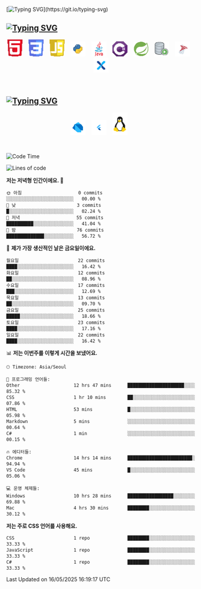 <!--타이틀-->
[![Typing SVG](https://readme-typing-svg.demolab.com?font=Doto&pause=1000&color=FFFFFF&width=435&lines=Happy+Coding!)](https://git.io/typing-svg)

<!--💡 Tech Stack & Experience-->
## [![Typing SVG](https://readme-typing-svg.demolab.com?font=Doto&pause=1000&color=FFFFFF&repeat=false&width=435&lines=%F0%9F%92%A1+Tech+Stack+%26+Experience)](https://git.io/typing-svg)

<p align="center">
  <img src="https://raw.githubusercontent.com/BinHyun/BinHyun/main/assets/icons/HTML_icon.png" width="40" title="HTML" />
  &nbsp;&nbsp;
  <img src="https://raw.githubusercontent.com/BinHyun/BinHyun/main/assets/icons/CSS_icon.png" width="40" title="CSS" />
  &nbsp;&nbsp;
  <img src="https://raw.githubusercontent.com/BinHyun/BinHyun/main/assets/icons/JS_icon.png" width="40" title="JavaScript" />
  &nbsp;&nbsp;
  <img src="https://raw.githubusercontent.com/BinHyun/BinHyun/main/assets/icons/PYTHON_icon.png" width="40" title="Python" />
  &nbsp;&nbsp;
  <img src="https://raw.githubusercontent.com/BinHyun/BinHyun/main/assets/icons/JAVA_icon.png" width="40" title="Java" />
  &nbsp;&nbsp;
  <img src="https://raw.githubusercontent.com/BinHyun/BinHyun/main/assets/icons/C_Sharp_icon.png" width="40" title="C#" />
  &nbsp;&nbsp;
  <img src="https://raw.githubusercontent.com/BinHyun/BinHyun/main/assets/icons/SPRING_icon.png" width="40" title="Spring" />
  &nbsp;&nbsp;
  <img src="https://raw.githubusercontent.com/BinHyun/BinHyun/main/assets/icons/ORACLE_SQL_icon.png" width="40" title="Oracle SQL" />
  &nbsp;&nbsp;
  <img src="https://raw.githubusercontent.com/BinHyun/BinHyun/main/assets/icons/MS_SQL_icon.png" width="40" title="MS SQL" />
  &nbsp;&nbsp;
  <img src="https://raw.githubusercontent.com/BinHyun/BinHyun/main/assets/icons/NEXACRO_icon.png" width="40" title="Nexacro" />
</p>

<br>

<!--🌱 What I’m Learning-->
## [![Typing SVG](https://readme-typing-svg.demolab.com?font=Doto&pause=1000&color=FFFFFF&repeat=false&width=435&lines=%F0%9F%8C%B1+What+I%E2%80%99m+Learning)](https://git.io/typing-svg)

<p align="center">
  <img src="https://raw.githubusercontent.com/BinHyun/BinHyun/main/assets/icons/DART_icon.png" width="40" title="Dart" />
  &nbsp;&nbsp;
  <img src="https://raw.githubusercontent.com/BinHyun/BinHyun/main/assets/icons/FLUTTER_icon.png" width="40" title="Flutter" />
  &nbsp;&nbsp;
  <img src="https://raw.githubusercontent.com/BinHyun/BinHyun/main/assets/icons/LINUX_icon.png" width="40" title="Linux" />
  &nbsp;&nbsp;
</p>

<br>

<!--START_SECTION:waka-->
![Code Time](http://img.shields.io/badge/Code%20Time-90%20hrs%2025%20mins-blue)

![Lines of code](https://img.shields.io/badge/%EC%A0%80%EB%8A%94%20%EC%97%AC%ED%83%9C%EA%B9%8C%EC%A7%80%20-1.2%20million%20%EC%A4%84%EC%9D%98%20%EC%BD%94%EB%93%9C%EB%A5%BC%20%EC%9E%91%EC%84%B1%ED%96%88%EC%96%B4%EC%9A%94.-blue)

**저는 저녁형 인간이에요. 🦉** 

```text
🌞 아침                     0 commits           ░░░░░░░░░░░░░░░░░░░░░░░░░   00.00 % 
🌆 낮　                     3 commits           █░░░░░░░░░░░░░░░░░░░░░░░░   02.24 % 
🌃 저녁                     55 commits          ██████████░░░░░░░░░░░░░░░   41.04 % 
🌙 밤　                     76 commits          ██████████████░░░░░░░░░░░   56.72 % 
```
📅 **제가 가장 생산적인 날은 금요일이에요.** 

```text
월요일                      22 commits          ████░░░░░░░░░░░░░░░░░░░░░   16.42 % 
화요일                      12 commits          ██░░░░░░░░░░░░░░░░░░░░░░░   08.96 % 
수요일                      17 commits          ███░░░░░░░░░░░░░░░░░░░░░░   12.69 % 
목요일                      13 commits          ██░░░░░░░░░░░░░░░░░░░░░░░   09.70 % 
금요일                      25 commits          █████░░░░░░░░░░░░░░░░░░░░   18.66 % 
토요일                      23 commits          ████░░░░░░░░░░░░░░░░░░░░░   17.16 % 
일요일                      22 commits          ████░░░░░░░░░░░░░░░░░░░░░   16.42 % 
```


📊 **저는 이번주를 이렇게 시간을 보냈어요.** 

```text
🕑︎ Timezone: Asia/Seoul

💬 프로그래밍 언어들: 
Other                    12 hrs 47 mins      █████████████████████░░░░   85.32 % 
CSS                      1 hr 10 mins        ██░░░░░░░░░░░░░░░░░░░░░░░   07.86 % 
HTML                     53 mins             █░░░░░░░░░░░░░░░░░░░░░░░░   05.98 % 
Markdown                 5 mins              ░░░░░░░░░░░░░░░░░░░░░░░░░   00.64 % 
C#                       1 min               ░░░░░░░░░░░░░░░░░░░░░░░░░   00.15 % 

🔥 에디터들: 
Chrome                   14 hrs 14 mins      ████████████████████████░   94.94 % 
VS Code                  45 mins             █░░░░░░░░░░░░░░░░░░░░░░░░   05.06 % 

💻 운영 체제들: 
Windows                  10 hrs 28 mins      █████████████████░░░░░░░░   69.88 % 
Mac                      4 hrs 30 mins       ████████░░░░░░░░░░░░░░░░░   30.12 % 
```

**저는 주로 CSS 언어를 사용해요.** 

```text
CSS                      1 repo              ████████░░░░░░░░░░░░░░░░░   33.33 % 
JavaScript               1 repo              ████████░░░░░░░░░░░░░░░░░   33.33 % 
C#                       1 repo              ████████░░░░░░░░░░░░░░░░░   33.33 % 
```




 Last Updated on 16/05/2025 16:19:17 UTC
<!--END_SECTION:waka-->
